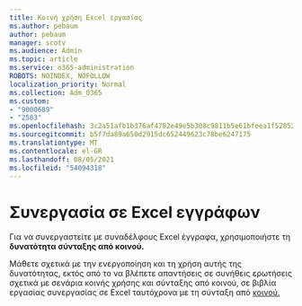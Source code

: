 ```yaml
---
title: Κοινή χρήση Excel εργασίας
ms.author: pebaum
author: pebaum
manager: scotv
ms.audience: Admin
ms.topic: article
ms.service: o365-administration
ROBOTS: NOINDEX, NOFOLLOW
localization_priority: Normal
ms.collection: Adm_O365
ms.custom:
- "9000689"
- "2583"
ms.openlocfilehash: 3c2a51afb1b376af4782e49e5b308c9811b5e61bfeea1f52852a79178e818968
ms.sourcegitcommit: b5f7da89a650d2915dc652449623c78be6247175
ms.translationtype: MT
ms.contentlocale: el-GR
ms.lasthandoff: 08/05/2021
ms.locfileid: "54094318"
---
```

# <a name="collaborate-on-excel-documents"></a>Συνεργασία σε Excel εγγράφων

Για να συνεργαστείτε με συναδέλφους Excel έγγραφα, χρησιμοποιήστε τη **δυνατότητα σύνταξης από κοινού.** 

Μάθετε σχετικά με την ενεργοποίηση και τη χρήση αυτής της δυνατότητας, εκτός από το να βλέπετε απαντήσεις σε συνήθεις ερωτήσεις σχετικά με σενάρια κοινής χρήσης και σύνταξης από κοινού, σε βιβλία εργασίας συνεργασίας σε Excel ταυτόχρονα με τη σύνταξη από [κοινού.](https://support.office.com/article/7152aa8b-b791-414c-a3bb-3024e46fb104)
